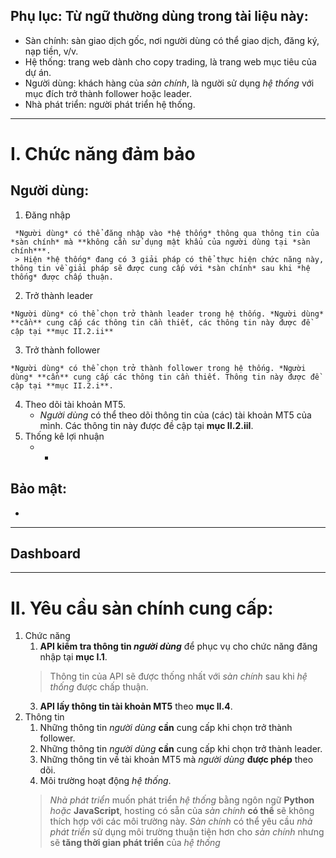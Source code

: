 Phụ lục: Từ ngữ thường dùng trong tài liệu này:
---
- Sàn chính: sàn giao dịch gốc, nơi người dùng có thể giao dịch, đăng ký, nạp tiền, v/v.
- Hệ thống: trang web dành cho copy trading, là trang web mục tiêu của dự án.
- Người dùng: khách hàng của *sàn chính*, là người sử dụng *hệ thống* với mục đích trở thành follower hoặc leader.
- Nhà phát triển: người phát triển hệ thống.

---

**I. Chức năng đảm bảo**
===
Người dùng:
---
1. Đăng nhập
<!---
Một trong số các giải pháp sau:
     1. Sử dụng **API OAuth 2.0** do **sàn chính cung cấp** (khuyến khích nếu sàn **đã tích hợp sẵn OAuth**; nếu sàn **chưa tích hợp sẵn OAuth** thì không khuyến khích vì sẽ mất thời gian để phát triển và thử nghiệm).
     2. Sử dụng **email//số điện thoại** của người dùng trên *sàn chính* và **mã bí mật** *(secret code)* do *sàn chính* tạo ra, gửi cho *người dùng* và *hệ thống*.)
-->
     *Người dùng* có thể đăng nhập vào *hệ thống* thông qua thông tin của *sàn chính* mà **không cần sử dụng mật khẩu của người dùng tại *sàn chính***. 
     > Hiện *hệ thống* đang có 3 giải pháp có thể thực hiện chức năng này, thông tin về giải pháp sẽ được cung cấp với *sàn chính* sau khi *hệ thống* được chấp thuận.
2. Trở thành leader
<!---
     - *Người dùng* **cần** chọn tài khoản MT5 sẵn có.
--->
    *Người dùng* có thể chọn trở thành leader trong hệ thống. *Người dùng* **cần** cung cấp các thông tin cần thiết, các thông tin này được đề cập tại **mục II.2.ii**
3. Trở thành follower
<!---
     - *Người dùng* **phải** chọn tài khoản MT5 sẵn có.
--->
    *Người dùng* có thể chọn trở thành follower trong hệ thống. *Người dùng* **cần** cung cấp các thông tin cần thiết. Thông tin này được đề cập tại **mục II.2.i**.
4. Theo dõi tài khoản MT5.
     - *Người dùng* có thể theo dõi thông tin của (các) tài khoản MT5 của mình. Các thông tin này được đề cập tại **mục II.2.iiI**.
5. Thống kê lợi nhuận
     - *

Bảo mật:
---
- 

---

Dashboard
---

---

**II. Yêu cầu sàn chính cung cấp:**
===
1. Chức năng
     1. **API kiểm tra thông tin *người dùng*** để phục vụ cho chức năng đăng nhập tại **mục I.1**.
     > Thông tin của API sẽ được thống nhất với *sàn chính* sau khi *hệ thống* được chấp thuận.
     3. **API lấy thông tin tài khoản MT5** theo **mục II.4**.
2. Thông tin
     1. Những thông tin *người dùng* **cần** cung cấp khi chọn trở thành follower.
     2. Những thông tin *người dùng* **cần** cung cấp khi chọn trở thành leader.
     2. Những thông tin về tài khoản MT5 mà *người dùng* **được phép** theo dõi.
     3. Môi trường hoạt động *hệ thống*.
     > *Nhà phát triển* muốn phát triển *hệ thống* bằng ngôn ngữ **Python** *hoặc* **JavaScript**, hosting có sẵn của *sàn chính* **có thể** sẽ không thích hợp với các môi trường này.
     > *Sàn chính* có thể yêu cầu *nhà phát triển* sử dụng môi trường thuận tiện hơn cho *sàn chính* nhưng sẽ **tăng thời gian phát triển** của *hệ thống*
     <!--- Người dùng có thể vừa là leader vừa là follower trên cùng 1 tài khoản MT5? Trên nhiều tài khoản MT5?>
3. Tài nguyên
     1. **Tên miền** và **hosting** cho *hệ thống*. 

---

**III. Chức năng hệ thống không chịu trách nhiệm**
===
Hệ thống sẽ **không chịu trách nhiệm** hoặc **chưa chịu trách nhiệm** (*có thể hoàn thành vào các giai đoạn khác của dự án*) về những chức năng sau:

1. Chức năng **đăng ký** và **lấy lại** mật khẩu dành cho *người dùng*: *Người dùng* có thể dùng những chức năng này tại *sàn chính*.
2. Chức năng **tạo tài khoản MT5 mới** dành cho *người dùng*: *Người dùng* có thể dùng chức năng này tại *sàn chính*.
3. Chức năng **nạp tiền** và **gửi tiền** dưới bất kỳ hình thức nào dành cho *người dùng*: *Người dùng có thể dùng chức năng này tại sàn chính*.
3. *Nhà phát triển* không chịu trách nhiệm về **tên miền** và **hosting** cho hệ thống. Nếu *sàn chính*
4. *Hệ thống* không chịu trách nhiệm về *mã bí mật* của *người dùng*. *Sàn chính* và *người dùng* phải chịu trách nhiệm về *mã bí mật* của người dùng vì mọi chức năng của *hệ thống* chỉ có thể sử dụng khi có *mã bí mật* của *người dùng*.